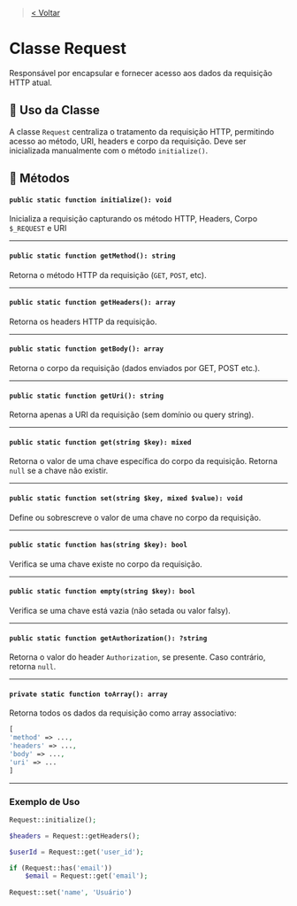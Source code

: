 > [< Voltar](../../../README.md)

# Classe Request

Responsável por encapsular e fornecer acesso aos dados da requisição HTTP atual.

## 📌 **Uso da Classe**

A classe `Request` centraliza o tratamento da requisição HTTP, permitindo acesso ao método, URI, headers e corpo da requisição. Deve ser inicializada manualmente com o método `initialize()`.

## 🚀 Métodos

#### `public static function initialize(): void`

Inicializa a requisição capturando os método HTTP, Headers, Corpo `$_REQUEST` e URI

---

#### `public static function getMethod(): string`

Retorna o método HTTP da requisição (`GET`, `POST`, etc).

---

#### `public static function getHeaders(): array`

Retorna os headers HTTP da requisição.

---

#### `public static function getBody(): array`

Retorna o corpo da requisição (dados enviados por GET, POST etc.).

---

#### `public static function getUri(): string`

Retorna apenas a URI da requisição (sem domínio ou query string).

---

#### `public static function get(string $key): mixed`

Retorna o valor de uma chave específica do corpo da requisição. Retorna `null` se a chave não existir.

---

#### `public static function set(string $key, mixed $value): void`

Define ou sobrescreve o valor de uma chave no corpo da requisição.

---

#### `public static function has(string $key): bool`

Verifica se uma chave existe no corpo da requisição.

---

#### `public static function empty(string $key): bool`

Verifica se uma chave está vazia (não setada ou valor falsy).

---

#### `public static function getAuthorization(): ?string`

Retorna o valor do header `Authorization`, se presente. Caso contrário, retorna `null`.

---

#### `private static function toArray(): array`

Retorna todos os dados da requisição como array associativo:
```php
[
'method' => ...,
'headers' => ...,
'body' => ...,
'uri' => ...
]
```

---

### **Exemplo de Uso**

```php
Request::initialize();

$headers = Request::getHeaders();

$userId = Request::get('user_id');

if (Request::has('email'))
    $email = Request::get('email');
    
Request::set('name', 'Usuário')    
```